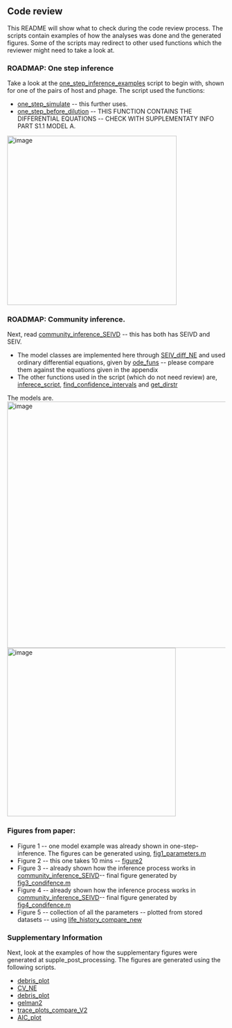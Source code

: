 ## Code review

This README will show what to check during the code review process.
The scripts contain examples of how the analyses was done and the generated figures. 
Some of the scripts may redirect to other used functions which the reviewer might need to take a look at.



### ROADMAP: One step inference
Take a look at the [one_step_inference_examples](one_step_inference_examples.m) script to begin with, shown for one of the pairs of host and phage.
The script used the functions:

* [one_step_simulate](./../src/one-step-src/one_step_simulate.m) -- this further uses.
* [one_step_before_dilution](./../src/one-step-src/one_step_eqn_before_dilution.m) -- THIS FUNCTION CONTAINS THE DIFFERENTIAL EQUATIONS -- CHECK WITH SUPPLEMENTATY INFO PART S1.1 MODEL A.
<img width="391" alt="image" src="https://github.com/RaunakDey/VIMIMO-Virus-Microbe-modeller/assets/39820997/513250c5-e8cc-4afe-9a00-801dc6339a01">



### ROADMAP: Community inference.
Next, read [community_inference_SEIVD](./community_inference_SEIVD.m) -- this has both has SEIVD and SEIV.
* The model classes are implemented here through [SEIV_diff_NE](./../src/models/SEIV_diff_NE.m) and used ordinary differential equations, given by [ode_funs](./../src/models/ode_funs.m) -- please compare them against the equations given in the appendix
* The other functions used in the script (which do not need review) are, [inferece_script](./../inference_script.m), [find_confidence_intervals](./../tools/find_confidence_interval_looped.m) and [get_dirstr](./../src/get_dirstr.m)

The models are.
<img width="569" alt="image" src="https://github.com/RaunakDey/VIMIMO-Virus-Microbe-modeller/assets/39820997/06db8570-a721-42f9-bb1d-421b513b848b">
<img width="389" alt="image" src="https://github.com/RaunakDey/VIMIMO-Virus-Microbe-modeller/assets/39820997/7771aeef-35a4-4b30-a43a-ce88d7dacbd0">

### Figures from paper:
* Figure 1 -- one model example was already shown in one-step-inference. The figures can be generated using, [fig1_parameters.m](./../scripts/scripts_for_figures/figure1_parameters.m)
* Figure 2 -- this one takes 10 mins -- [figure2](./../scripts/scripts_for_figures/figure2/figure2.m)
* Figure 3 -- already shown how the inference process works in [community_inference_SEIVD](./community_inference_SEIVD.m)-- final figure generated by [fig3_condifence.m](./../scripts/scripts_for_figures/figure3/fig3_condifence.m)
* Figure 4 -- already shown how the inference process works in [community_inference_SEIVD](./community_inference_SEIVD.m)-- final figure generated by [fig4_condifence.m](./../scripts/scripts_for_figures/figure4/fig4_condifence.m)
* Figure 5 -- collection of all the parameters -- plotted from stored datasets -- using [life_history_compare_new](./../scripts/scripts_for_figures/figure5/life_history_compare_new.m)

### Supplementary Information
 Next, look at the examples of how the supplementary figures were generated at supple_post_processing.
The figures are generated using the following scripts.
* [debris_plot](./../tools/debris_plot)
* [CV_NE](./../tools/CV_NE)
* [debris_plot](./../tools/debris_plot)
* [gelman2](./../tools/gelman2)
* [trace_plots_compare_V2](./../tools/trace_plots_compare_V2)
* [AIC_plot](./../tools/AIC_plot)



